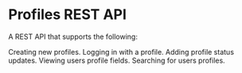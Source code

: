 # Profiles REST API

A REST API that supports the following:

Creating new profiles.
Logging in with a profile.
Adding profile status updates.
Viewing users profile fields.
Searching for users profiles.
